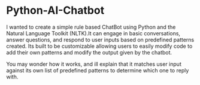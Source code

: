 # Python-AI-Chatbot
I wanted to create a simple rule based ChatBot using Python and the Natural Language Toolkit (NLTK).It can engage in basic conversations, answer questions, and respond to user inputs based on predefined patterns created.
Its built to be customizable allowing users to easily modify code to add their own patterns and modify the output given by the chatbot.

You may wonder how it works, and ill explain that it matches user input against its own list of predefined patterns to determine which one to reply with.
